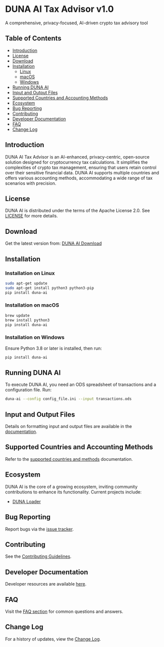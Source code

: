 # DUNA AI Tax Advisor v1.0
A comprehensive, privacy-focused, AI-driven crypto tax advisory tool

## Table of Contents
- [Introduction](#introduction)
- [License](#license)
- [Download](#download)
- [Installation](#installation)
  - [Linux](#installation-on-linux)
  - [macOS](#installation-on-macos)
  - [Windows](#installation-on-windows)
- [Running DUNA AI](#running-duna-ai)
- [Input and Output Files](#input-and-output-files)
- [Supported Countries and Accounting Methods](#supported-countries-and-accounting-methods)
- [Ecosystem](#ecosystem)
- [Bug Reporting](#reporting-bugs)
- [Contributing](#contributing)
- [Developer Documentation](#developer-documentation)
- [FAQ](#faq)
- [Change Log](#change-log)

## Introduction
DUNA AI Tax Advisor is an AI-enhanced, privacy-centric, open-source solution designed for cryptocurrency tax calculations. It simplifies the complexities of crypto tax management, ensuring that users retain control over their sensitive financial data. DUNA AI supports multiple countries and offers various accounting methods, accommodating a wide range of tax scenarios with precision.

## License
DUNA AI is distributed under the terms of the Apache License 2.0. See [LICENSE](http://www.apache.org/licenses/LICENSE-2.0) for more details.

## Download
Get the latest version from: [DUNA AI Download](https://pypi.org/project/duna-ai/)

## Installation
### Installation on Linux
```sh
sudo apt-get update
sudo apt-get install python3 python3-pip
pip install duna-ai
```

### Installation on macOS
```sh
brew update
brew install python3
pip install duna-ai
```

### Installation on Windows
Ensure Python 3.8 or later is installed, then run:
```sh
pip install duna-ai
```

## Running DUNA AI
To execute DUNA AI, you need an ODS spreadsheet of transactions and a configuration file. Run:
```sh
duna-ai --config config_file.ini --input transactions.ods
```

## Input and Output Files
Details on formatting input and output files are available in the [documentation](https://github.com/your-repo/duna-ai/docs/input_output.md).

## Supported Countries and Accounting Methods
Refer to the [supported countries and methods](https://github.com/your-repo/duna-ai/docs/supported_countries.md) documentation.

## Ecosystem
DUNA AI is the core of a growing ecosystem, inviting community contributions to enhance its functionality. Current projects include:
- [DUNA Loader](https://github.com/your-repo/duna-loader)

## Bug Reporting
Report bugs via the [issue tracker](https://github.com/your-repo/duna-ai/issues).

## Contributing
See the [Contributing Guidelines](https://github.com/your-repo/duna-ai/CONTRIBUTING.md).

## Developer Documentation
Developer resources are available [here](https://github.com/your-repo/duna-ai/developer_docs.md).

## FAQ
Visit the [FAQ section](https://github.com/your-repo/duna-ai/docs/faq.md) for common questions and answers.

## Change Log
For a history of updates, view the [Change Log](https://github.com/your-repo/duna-ai/CHANGELOG.md).
